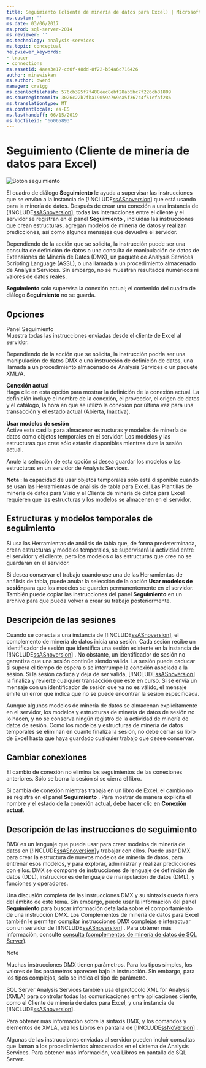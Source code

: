 ```yaml
---
title: Seguimiento (cliente de minería de datos para Excel) | Microsoft Docs
ms.custom: ''
ms.date: 03/06/2017
ms.prod: sql-server-2014
ms.reviewer: ''
ms.technology: analysis-services
ms.topic: conceptual
helpviewer_keywords:
- tracer
- connections
ms.assetid: 4aea3e17-cd0f-48dd-8f22-b54a6c716426
author: minewiskan
ms.author: owend
manager: craigg
ms.openlocfilehash: 576cb395f7f488eec8ebf28ab5bc7f226cb81809
ms.sourcegitcommit: 3026c22b7fba19059a769ea5f367c4f51efaf286
ms.translationtype: MT
ms.contentlocale: es-ES
ms.lasthandoff: 06/15/2019
ms.locfileid: "66065893"
---
```

# <a name="trace-data-mining-client-for-excel"></a>Seguimiento (Cliente de minería de datos para Excel)
  ![Botón seguimiento](media/misc-trace.gif "botón seguimiento")  
  
 El cuadro de diálogo **Seguimiento** le ayuda a supervisar las instrucciones que se envían a la instancia de [!INCLUDE[ssASnoversion](../includes/ssasnoversion-md.md)] que está usando para la minería de datos. Después de crear una conexión a una instancia de [!INCLUDE[ssASnoversion](../includes/ssasnoversion-md.md)], todas las interacciones entre el cliente y el servidor se registran en el panel **Seguimiento** , incluidas las instrucciones que crean estructuras, agregan modelos de minería de datos y realizan predicciones, así como algunos mensajes que devuelve el servidor.  
  
 Dependiendo de la acción que se solicita, la instrucción puede ser una consulta de definición de datos o una consulta de manipulación de datos de Extensiones de Minería de Datos (DMX), un paquete de Analysis Services Scripting Language (ASSL), o una llamada a un procedimiento almacenado de Analysis Services. Sin embargo, no se muestran resultados numéricos ni valores de datos reales.  
  
 **Seguimiento** solo supervisa la conexión actual; el contenido del cuadro de diálogo **Seguimiento** no se guarda.  
  
## <a name="options"></a>Opciones  
 Panel Seguimiento  
 Muestra todas las instrucciones enviadas desde el cliente de Excel al servidor.  
  
 Dependiendo de la acción que se solicita, la instrucción podría ser una manipulación de datos DMX o una instrucción de definición de datos, una llamada a un procedimiento almacenado de Analysis Services o un paquete XML/A.  
  
 **Conexión actual**  
 Haga clic en esta opción para mostrar la definición de la conexión actual. La definición incluye el nombre de la conexión, el proveedor, el origen de datos y el catálogo, la hora en que se utilizó la conexión por última vez para una transacción y el estado actual (Abierta, Inactiva).  
  
 **Usar modelos de sesión**  
 Active esta casilla para almacenar estructuras y modelos de minería de datos como objetos temporales en el servidor. Los modelos y las estructuras que cree sólo estarán disponibles mientras dure la sesión actual.  
  
 Anule la selección de esta opción si desea guardar los modelos o las estructuras en un servidor de Analysis Services.  
  
 **Nota** : la capacidad de usar objetos temporales sólo está disponible cuando se usan las Herramientas de análisis de tabla para Excel. Las Plantillas de minería de datos para Visio y el Cliente de minería de datos para Excel requieren que las estructuras y los modelos se almacenen en el servidor.  
  
## <a name="tracing-temporary-structures-and-models"></a>Estructuras y modelos temporales de seguimiento  
 Si usa las Herramientas de análisis de tabla que, de forma predeterminada, crean estructuras y modelos temporales, se supervisará la actividad entre el servidor y el cliente, pero los modelos o las estructuras que cree no se guardarán en el servidor.  
  
 Si desea conservar el trabajo cuando use una de las Herramientas de análisis de tabla, puede anular la selección de la opción **Usar modelos de sesión**para que los modelos se guarden permanentemente en el servidor. También puede copiar las instrucciones del panel **Seguimiento** en un archivo para que pueda volver a crear su trabajo posteriormente.  
  
## <a name="understanding-sessions"></a>Descripción de las sesiones  
 Cuando se conecta a una instancia de [!INCLUDE[ssASnoversion](../includes/ssasnoversion-md.md)], el complemento de minería de datos inicia una sesión. Cada sesión recibe un identificador de sesión que identifica una sesión existente en la instancia de [!INCLUDE[ssASnoversion](../includes/ssasnoversion-md.md)] . No obstante, un identificador de sesión no garantiza que una sesión continúe siendo válida. La sesión puede caducar si supera el tiempo de espera o se interrumpe la conexión asociada a la sesión. Si la sesión caduca y deja de ser válida, [!INCLUDE[ssASnoversion](../includes/ssasnoversion-md.md)] la finaliza y revierte cualquier transacción que esté en curso. Si se envía un mensaje con un identificador de sesión que ya no es válido, el mensaje emite un error que indica que no se puede encontrar la sesión especificada.  
  
 Aunque algunos modelos de minería de datos se almacenan explícitamente en el servidor, los modelos y estructuras de minería de datos de sesión no lo hacen, y no se conserva ningún registro de la actividad de minería de datos de sesión. Como los modelos y estructuras de minería de datos temporales se eliminan en cuanto finaliza la sesión, no debe cerrar su libro de Excel hasta que haya guardado cualquier trabajo que desee conservar.  
  
## <a name="changing-connections"></a>Cambiar conexiones  
 El cambio de conexión no elimina los seguimientos de las conexiones anteriores. Sólo se borra la sesión si se cierra el libro.  
  
 Si cambia de conexión mientras trabaja en un libro de Excel, el cambio no se registra en el panel **Seguimiento** . Para mostrar de manera explícita el nombre y el estado de la conexión actual, debe hacer clic en **Conexión actual**.  
  
## <a name="understanding-statements-in-the-tracer"></a>Descripción de las instrucciones de seguimiento  
 DMX es un lenguaje que puede usar para crear modelos de minería de datos en [!INCLUDE[ssASnoversion](../includes/ssasnoversion-md.md)]y trabajar con ellos. Puede usar DMX para crear la estructura de nuevos modelos de minería de datos, para entrenar esos modelos, y para explorar, administrar y realizar predicciones con ellos. DMX se compone de instrucciones de lenguaje de definición de datos (DDL), instrucciones de lenguaje de manipulación de datos (DML), y funciones y operadores.  
  
 Una discusión completa de las instrucciones DMX y su sintaxis queda fuera del ámbito de este tema. Sin embargo, puede usar la información del panel **Seguimiento** para buscar información detallada sobre el comportamiento de una instrucción DMX. Los Complementos de minería de datos para Excel también le permiten compilar instrucciones DMX complejas e interactuar con un servidor de [!INCLUDE[ssASnoversion](../includes/ssasnoversion-md.md)] . Para obtener más información, consulte [consulta &#40;complementos de minería de datos de SQL Server&#41;](query-sql-server-data-mining-add-ins.md).  
  
> [!NOTE]  
>  Muchas instrucciones DMX tienen parámetros. Para los tipos simples, los valores de los parámetros aparecen bajo la instrucción. Sin embargo, para los tipos complejos, solo se indica el tipo de parámetro.  
  
 SQL Server Analysis Services también usa el protocolo XML for Analysis (XMLA) para controlar todas las comunicaciones entre aplicaciones cliente, como el Cliente de minería de datos para Excel, y una instancia de [!INCLUDE[ssASnoversion](../includes/ssasnoversion-md.md)].  
  
 Para obtener más información sobre la sintaxis DMX, y los comandos y elementos de XMLA, vea los Libros en pantalla de [!INCLUDE[ssNoVersion](../includes/ssnoversion-md.md)] .  
  
 Algunas de las instrucciones enviadas al servidor pueden incluir consultas que llaman a los procedimientos almacenados en el sistema de Analysis Services. Para obtener más información, vea Libros en pantalla de SQL Server.  
  
  
